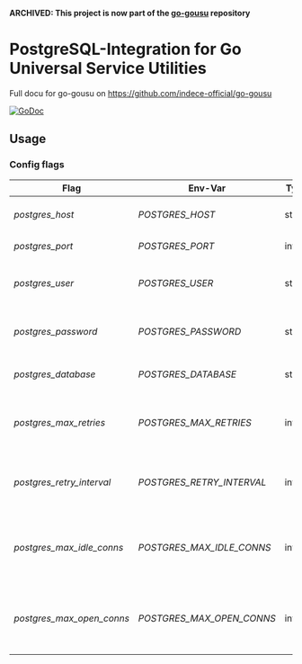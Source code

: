 **ARCHIVED: This project is now part of the [go-gousu](https://github.com/indece-official/go-gousu) repository**

# PostgreSQL-Integration for Go Universal Service Utilities

Full docu for go-gousu on https://github.com/indece-official/go-gousu

[![GoDoc](https://godoc.org/github.com/indece-official/go-gousu-postgres?status.svg)](https://godoc.org/github.com/indece-official/go-gousu-postgres)

## Usage
### Config flags
| Flag | Env-Var | Type | Default | Description |
| --- | --- | --- | --- | --- |
| _postgres\_host_ | _POSTGRES\_HOST_ | string | "127.0.0.1" | DB-Server hostname or ip |
| _postgres\_port_ | _POSTGRES\_PORT_ | int | 5432 | DB-Server port |
| _postgres\_user_ | _POSTGRES\_USER_ | string | "" | User for authentication against db server |
| _postgres\_password_ | _POSTGRES\_PASSWORD_ | string | "" | Password for authentication against db server |
| _postgres\_database_ | _POSTGRES\_DATABASE_ | string | "" | Database to use on db server |
| _postgres\_max\_retries_ | _POSTGRES\_MAX\_RETRIES_ | int | 10 | Max number of retries before connecting to db fails  |
| _postgres\_retry\_interval_ | _POSTGRES\_RETRY\_INTERVAL_ | int | 6 | Interval in seconds between retrying to connect to db |
| _postgres\_max\_idle\_conns_ | _POSTGRES\_MAX\_IDLE\_CONNS_ | int | 0 | Maximum number of idle connections (0 is unlimited) |
| _postgres\_max\_open\_conns_ | _POSTGRES\_MAX\_OPEN\_CONNS_ | int | 0 | Maximum number of open connections (0 is unlimited) |
